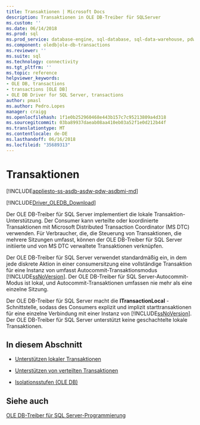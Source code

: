 ```yaml
---
title: Transaktionen | Microsoft Docs
description: Transaktionen in OLE DB-Treiber für SQLServer
ms.custom: ''
ms.date: 06/14/2018
ms.prod: sql
ms.prod_service: database-engine, sql-database, sql-data-warehouse, pdw
ms.component: oledb|ole-db-transactions
ms.reviewer: ''
ms.suite: sql
ms.technology: connectivity
ms.tgt_pltfrm: ''
ms.topic: reference
helpviewer_keywords:
- OLE DB, transactions
- transactions [OLE DB]
- OLE DB Driver for SQL Server, transactions
author: pmasl
ms.author: Pedro.Lopes
manager: craigg
ms.openlocfilehash: 1f1e0b252960468e443b157c7c95213809a4d318
ms.sourcegitcommit: 03ba89937daeab08aa410eb03a52f1e0d212b44f
ms.translationtype: MT
ms.contentlocale: de-DE
ms.lasthandoff: 06/16/2018
ms.locfileid: "35689313"
---
```

# <a name="transactions"></a>Transaktionen
[!INCLUDE[appliesto-ss-asdb-asdw-pdw-asdbmi-md](../../../includes/appliesto-ss-asdb-asdw-pdw-asdbmi-md.md)]

[!INCLUDE[Driver_OLEDB_Download](../../../includes/driver_oledb_download.md)]

  Der OLE DB-Treiber für SQL Server implementiert die lokale Transaktion-Unterstützung. Der Consumer kann verteilte oder koordinierte Transaktionen mit Microsoft Distributed Transaction Coordinator (MS DTC) verwenden. Für Verbraucher, die, die Steuerung von Transaktionen, die mehrere Sitzungen umfasst, können der OLE DB-Treiber für SQL Server initiierte und von MS DTC verwaltete Transaktionen verknüpfen.  
  
 Der OLE DB-Treiber für SQL Server verwendet standardmäßig ein, in dem jede diskrete Aktion in einer consumersitzung eine vollständige Transaktion für eine Instanz von umfasst Autocommit-Transaktionsmodus [!INCLUDE[ssNoVersion](../../../includes/ssnoversion-md.md)]. Der OLE DB-Treiber für SQL Server-Autocommit-Modus ist lokal, und Autocommit-Transaktionen umfassen nie mehr als eine einzelne Sitzung.  
  
 Der OLE DB-Treiber für SQL Server macht die **ITransactionLocal** -Schnittstelle, sodass des Consumers explizit und implizit starttransaktionen für eine einzelne Verbindung mit einer Instanz von [!INCLUDE[ssNoVersion](../../../includes/ssnoversion-md.md)]. Der OLE DB-Treiber für SQL Server unterstützt keine geschachtelte lokale Transaktionen.  
  
## <a name="in-this-section"></a>In diesem Abschnitt  
  
-   [Unterstützen lokaler Transaktionen](../../oledb/ole-db-transactions/supporting-local-transactions.md)  
  
-   [Unterstützen von verteilten Transaktionen](../../oledb/ole-db-transactions/supporting-distributed-transactions.md)  
  
-   [Isolationsstufen &#40;OLE DB&#41;](../../oledb/ole-db-transactions/isolation-levels-ole-db.md)  
  
## <a name="see-also"></a>Siehe auch  
 [OLE DB-Treiber für SQL Server-Programmierung](../../oledb/ole-db/oledb-driver-for-sql-server-programming.md)  
  
  
